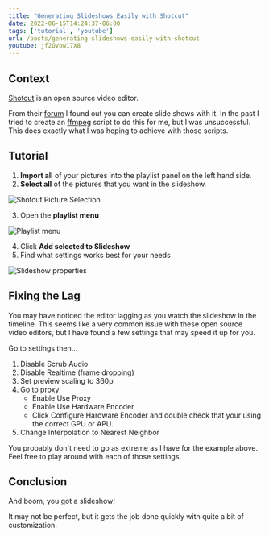 ```yaml
---
title: "Generating Slideshows Easily with Shotcut"
date: 2022-06-15T14:24:37-06:00
tags: ['tutorial', 'youtube']
url: /posts/generating-slideshows-easily-with-shotcut
youtube: jf2OVow17X8
---
```


## Context
[Shotcut](https://shotcut.org/) is an open source video editor.

From their [forum](https://forum.shotcut.org/t/slideshow-generator/19162) I found out you can create slide shows with it. In the past I tried to create an [ffmpeg](https://ffmpeg.org/) script to do this for me, but I was unsuccessful. This does exactly what I was hoping to achieve with those scripts.

## Tutorial
1. **Import all** of your pictures into the playlist panel on the left hand side.
2. **Select all** of the pictures that you want in the slideshow.

![Shotcut Picture Selection](/images/posts/shotcut-slideshow-generator/highlight-photos-playlist.webp)

3. Open the **playlist menu**

![Playlist menu](/images/posts/shotcut-slideshow-generator/slideshow-playlist.webp)

4. Click **Add selected to Slideshow**
5. Find what settings works best for your needs

![Slideshow properties](/images/posts/shotcut-slideshow-generator/slideshow-properties.webp)

## Fixing the Lag
You may have noticed the editor lagging as you watch the slideshow in the timeline. This seems like a very common issue with these open source video editors, but I have found a few settings that may speed it up for you.

Go to settings then...
1. Disable Scrub Audio
2. Disable Realtime (frame dropping)
3. Set preview scaling to 360p
4. Go to proxy
	- Enable Use Proxy
	- Enable Use Hardware Encoder 
	- Click Configure Hardware Encoder and double check that your using the correct GPU or APU.
5. Change Interpolation to Nearest Neighbor

You probably don't need to go as extreme as I have for the example above. Feel free to play around with each of those settings.

## Conclusion
And boom, you got a slideshow! 

It may not be perfect, but it gets the job done quickly with quite a bit of customization.
